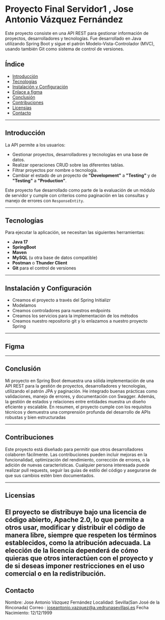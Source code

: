 # Proyecto Final Servidor1 , Jose Antonio Vázquez Fernández

Este proyecto consiste en una API REST para gestionar información de proyectos, desarrolladores y tecnologías. Fue desarrollado en Java utilizando Spring Boot y sigue el patrón Modelo-Vista-Controlador (MVC), usando también Git como sistema de control de versiones.

## Índice
- [Introducción](#Introducción)
- [Tecnologías](#Tecnologías)
- [Instalación y Configuración](#Instalación-y-Configuración)
- [Enlace a figma](#Figma)
- [Conclusión](#Conclusión)
- [Contribuciones](#Contribuciones)
- [Licensias](#Licensias)
- [Contacto](#Contacto)


---

## Introducción

La API permite a los usuarios:
- Gestionar proyectos, desarrolladores y tecnologías en una base de datos.
- Realizar operaciones CRUD sobre las diferentes tablas.
- Filtrar proyectos por nombre o tecnología.
- Cambiar el estado de un proyecto de **"Development"** a **"Testing"** y de **"Testing"** a **"Production"**.

Este proyecto fue desarrollado como parte de la evaluación de un módulo de servidor y cumple con criterios como paginación en las consultas y manejo de errores con `ResponseEntity`.

---

## Tecnologías

Para ejecutar la aplicación, se necesitan las siguientes herramientas:
- **Java 17**
- **SpringBoot**
- **Maven**
- **MySQL** (u otra base de datos compatible)
- **Postman** o **Thunder Client**
- **Git** para el control de versiones

---


## Instalación y Configuración
- Creamos el proyecto a través del Spring Initializr
- Modelamos
- Creamos controladores para nuestros endpoints
- Creamos los servicios para la implementación de los métodos
- Creamos nuestro repositorio git y lo enlazamos a nuestro proyecto Spring

---

## Figma

---

## Conclusión
Mi proyecto en Spring Boot demuestra una sólida implementación de una API REST para la gestión de proyectos, desarrolladores y tecnologías, utilizando el patrón JPA y paginación. He integrado buenas prácticas como validaciones, manejo de errores, y documentación con Swagger. Además, la gestión de estados y relaciones entre entidades muestra un diseño eficiente y escalable. En resumen, el proyecto cumple con los requisitos técnicos y demuestra una comprensión profunda del desarrollo de APIs robustas y bien estructuradas

---
## Contribuciones
Este proyecto está diseñado para permitir que otros desarrolladores colaboren fácilmente. Las contribuciones pueden incluir mejoras en la funcionalidad, optimización del rendimiento, corrección de errores, o la adición de nuevas características. Cualquier persona interesada puede realizar pull requests, seguir las guías de estilo del código y asegurarse de que sus cambios estén bien documentados.

---
## Licensias
El proyecto se distribuye bajo una licencia de código abierto, Apache 2.0, lo que permite a otros usar, modificar y distribuir el código de manera libre, siempre que respeten los términos establecidos, como la atribución adecuada. La elección de la licencia dependerá de cómo quieras que otros interactúen con el proyecto y de si deseas imponer restricciones en el uso comercial o en la redistribución.
---
## Contacto
Nombre: Jose Antonio Vázquez Fernández
Localidad: Sevilla(San José de la Rinconada)
Correo : joseantonio.vazquez@a.vedrunasevillasj.es
Fecha Nacimiento: 12/12/1999



